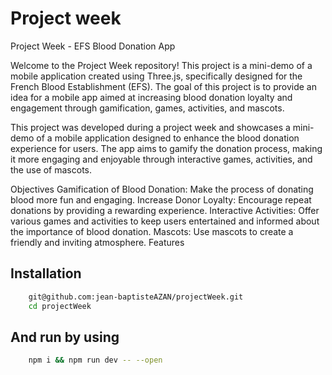 
# Project week
Project Week - EFS Blood Donation App

Welcome to the Project Week repository! This project is a mini-demo of a mobile application created using Three.js, specifically designed for the French Blood Establishment (EFS). The goal of this project is to provide an idea for a mobile app aimed at increasing blood donation loyalty and engagement through gamification, games, activities, and mascots.


This project was developed during a project week and showcases a mini-demo of a mobile application designed to enhance the blood donation experience for users. The app aims to gamify the donation process, making it more engaging and enjoyable through interactive games, activities, and the use of mascots.

Objectives
Gamification of Blood Donation: Make the process of donating blood more fun and engaging.
Increase Donor Loyalty: Encourage repeat donations by providing a rewarding experience.
Interactive Activities: Offer various games and activities to keep users entertained and informed about the importance of blood donation.
Mascots: Use mascots to create a friendly and inviting atmosphere.
Features

## Installation

```bash
    git@github.com:jean-baptisteAZAN/projectWeek.git
    cd projectWeek
```
## And run by using 
```bash
    npm i && npm run dev -- --open
```
